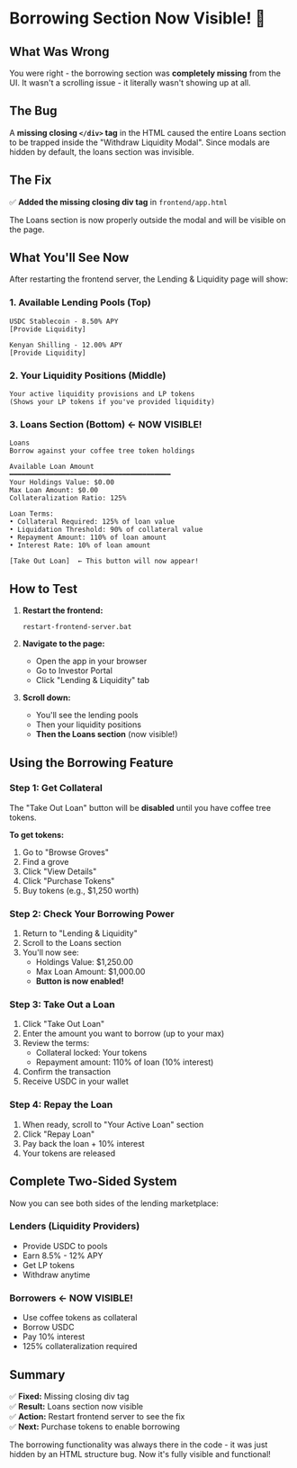 # Borrowing Section Now Visible! 🎉

## What Was Wrong

You were right - the borrowing section was **completely missing** from the UI. It wasn't a scrolling issue - it literally wasn't showing up at all.

## The Bug

A **missing closing `</div>` tag** in the HTML caused the entire Loans section to be trapped inside the "Withdraw Liquidity Modal". Since modals are hidden by default, the loans section was invisible.

## The Fix

✅ **Added the missing closing div tag** in `frontend/app.html`

The Loans section is now properly outside the modal and will be visible on the page.

## What You'll See Now

After restarting the frontend server, the Lending & Liquidity page will show:

### 1. Available Lending Pools (Top)
```
USDC Stablecoin - 8.50% APY
[Provide Liquidity]

Kenyan Shilling - 12.00% APY  
[Provide Liquidity]
```

### 2. Your Liquidity Positions (Middle)
```
Your active liquidity provisions and LP tokens
(Shows your LP tokens if you've provided liquidity)
```

### 3. **Loans Section (Bottom) ← NOW VISIBLE!**
```
Loans
Borrow against your coffee tree token holdings

Available Loan Amount
━━━━━━━━━━━━━━━━━━━━━━━━━━━━━━━━━━━━━━━━
Your Holdings Value: $0.00
Max Loan Amount: $0.00
Collateralization Ratio: 125%

Loan Terms:
• Collateral Required: 125% of loan value
• Liquidation Threshold: 90% of collateral value
• Repayment Amount: 110% of loan amount
• Interest Rate: 10% of loan amount

[Take Out Loan]  ← This button will now appear!
```

## How to Test

1. **Restart the frontend:**
   ```
   restart-frontend-server.bat
   ```

2. **Navigate to the page:**
   - Open the app in your browser
   - Go to Investor Portal
   - Click "Lending & Liquidity" tab

3. **Scroll down:**
   - You'll see the lending pools
   - Then your liquidity positions
   - **Then the Loans section** (now visible!)

## Using the Borrowing Feature

### Step 1: Get Collateral
The "Take Out Loan" button will be **disabled** until you have coffee tree tokens.

**To get tokens:**
1. Go to "Browse Groves"
2. Find a grove
3. Click "View Details"
4. Click "Purchase Tokens"
5. Buy tokens (e.g., $1,250 worth)

### Step 2: Check Your Borrowing Power
1. Return to "Lending & Liquidity"
2. Scroll to the Loans section
3. You'll now see:
   - Holdings Value: $1,250.00
   - Max Loan Amount: $1,000.00
   - **Button is now enabled!**

### Step 3: Take Out a Loan
1. Click "Take Out Loan"
2. Enter the amount you want to borrow (up to your max)
3. Review the terms:
   - Collateral locked: Your tokens
   - Repayment amount: 110% of loan (10% interest)
4. Confirm the transaction
5. Receive USDC in your wallet

### Step 4: Repay the Loan
1. When ready, scroll to "Your Active Loan" section
2. Click "Repay Loan"
3. Pay back the loan + 10% interest
4. Your tokens are released

## Complete Two-Sided System

Now you can see both sides of the lending marketplace:

### **Lenders (Liquidity Providers)**
- Provide USDC to pools
- Earn 8.5% - 12% APY
- Get LP tokens
- Withdraw anytime

### **Borrowers** ← NOW VISIBLE!
- Use coffee tokens as collateral
- Borrow USDC
- Pay 10% interest
- 125% collateralization required

## Summary

✅ **Fixed:** Missing closing div tag  
✅ **Result:** Loans section now visible  
✅ **Action:** Restart frontend server to see the fix  
✅ **Next:** Purchase tokens to enable borrowing  

The borrowing functionality was always there in the code - it was just hidden by an HTML structure bug. Now it's fully visible and functional!
